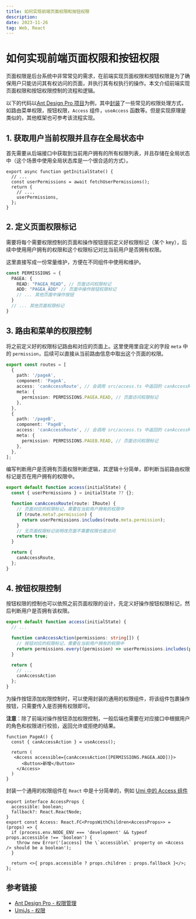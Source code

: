 ```yaml
---
title: 如何实现前端页面权限和按钮权限
description:
date: 2023-11-26
tag: Web, React
---
```


# 如何实现前端页面权限和按钮权限

页面权限是后台系统中非常常见的需求，在前端实现页面权限和按钮权限是为了确保用户只能访问其有权访问的页面，并执行其有权执行的操作。本文介绍前端实现页面权限和按钮权限控制的流程和逻辑。

以下的代码以[Ant Design Pro 项目](https://pro.ant.design/zh-CN/docs/authority-management)为例，其中[封装](https://umijs.org/docs/max/access)了一些常见的权限处理方式，如路由菜单权限，按钮权限，`Access` 组件，`useAccess` 函数等。但是实现原理是类似的，其他框架也可参考该流程实现。

## 1. 获取用户当前权限并且存在全局状态中

首先需要从后端接口中获取到当前用户拥有的所有权限列表，并且存储在全局状态中（这个场景中使用全局状态库是一个很合适的方式）。

```tsx
export async function getInitialState() {
  // ...
  const userPermissions = await fetchUserPermissions();
  return {
    // ....
    userPermissions,
  };
}
```

## 2. 定义页面权限标记

需要将每个需要权限控制的页面和操作按钮提前定义好权限标记（某个 key），后续中使用用户拥有的权限和这个权限标记对比当前用户是否拥有权限。

这里直接写成一份常量维护，方便在不同组件中使用和维护。

```typescript
const PERMISSIONS = {
  PAGEA: {
    READ: "PAGEA_READ", // 页面访问权限标记
    ADD: "PAGEA_ADD" // 页面中操作按钮权限标记
    // ... 其他页面中操作按钮
  }
  // ... 其他页面权限标记
}
```

## 3. 路由和菜单的权限控制

将之前定义好的权限标记路由和对应的页面上。这里使用里自定义的字段 `meta` 中的 `permission`，后续可以直接从当前路由信息中取出这个页面的权限。

```typescript filename="routes.ts" {7,15}
export const routes = [
  {
    path: '/pageA',
    component: 'PageA',
    access: 'canAccessRoute', // 会调用 src/access.ts 中返回的 canAccessRoute 进行鉴权
    meta: {
      permission: PERMISSIONS.PAGEA.READ, // 页面访问权限标记
    },
  },
  {
    path: '/pageB',
    component: 'PageB',
    access: 'canAccessRoute', // 会调用 src/access.ts 中返回的 canAccessRoute 进行鉴权
    meta: {
      permission: PERMISSIONS.PAGEB.READ, // 页面访问权限标记
    },
  },
];
```

编写判断用户是否拥有页面权限判断逻辑，其逻辑十分简单，即判断当前路由权限标记是否在用户拥有的权限中。

```typescript filename="access.ts" {4-11}
export default function access(initialState) {
  const { userPermissions } = initialState ?? {};

  function canAccessRoute(route: IRoute) {
    // 页面对应的权限标记，需要在当前用户拥有的权限中
    if (route.meta?.permission) {
      return userPermissions.includes(route.meta.permission);
    }
    // 无页面权限标记说明改页面不需要权限也能访问
    return true;
  }

  return {
    canAccessRoute,
  };
}
```

## 4. 按钮权限控制

按钮权限的控制也可以依照之前页面权限的设计，先定义好操作按钮权限标记，然后判断用户是否拥有该权限。

```typescript filename="access.ts" {4-7,11}
export default function access(initialState) {
  // ...

  function canAccessAction(permissions: string[]) {
    // 按钮对应的权限标记，需要在当前用户拥有的权限中
    return permissions.every((permission) => userPermissions.includes(permission));
  }

  return {
    // ...
    canAccessAction
  };
}
```

为操作按钮添加权限控制时，可以使用封装的通用的权限组件，将该组件包裹操作按钮，只需要传入是否拥有权限即可。

**注意**：除了前端对操作按钮添加权限控制，一般后端也需要在对应接口中根据用户的角色和权限进行校验，返回允许或拒绝的结果。

```tsx filename="PageA.tsx" {5,7}
function PageA() {
  const { canAccessAction } = useAccess();

  return (
   <Access accessible={canAccessAction([PERMISSIONS.PAGEA.ADD])}>
      <Button>新增</Button>
    </Access>
  )
}
```

封装一个通用的权限组件在 `React` 中是十分简单的，例如 [Umi 中的 Access 组件](https://github.com/umijs/umi/blob/3f6e6c5b8d04158eefd482afeccfdbe3e0575011/packages/plugins/src/access.ts#L75)

```tsx
export interface AccessProps {
  accessible: boolean;
  fallback?: React.ReactNode;
}
export const Access: React.FC<PropsWithChildren<AccessProps>> = (props) => {
  if (process.env.NODE_ENV === 'development' && typeof props.accessible !== 'boolean') {
    throw new Error('[access] the \`accessible\` property on <Access /> should be a boolean');
  }

  return <>{ props.accessible ? props.children : props.fallback }</>;
};
```

## 参考链接

- [Ant Design Pro - 权限管理](https://pro.ant.design/zh-CN/docs/authority-management)
- [UmiJs - 权限](https://umijs.org/docs/max/access)
